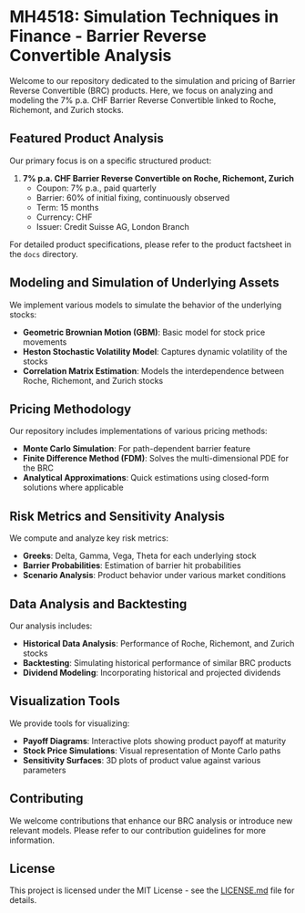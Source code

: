 # MH4518: Simulation Techniques in Finance - Barrier Reverse Convertible Analysis

Welcome to our repository dedicated to the simulation and pricing of Barrier Reverse Convertible (BRC) products. Here, we focus on analyzing and modeling the 7% p.a. CHF Barrier Reverse Convertible linked to Roche, Richemont, and Zurich stocks.

## Featured Product Analysis

Our primary focus is on a specific structured product:

1. **7% p.a. CHF Barrier Reverse Convertible on Roche, Richemont, Zurich**
   - Coupon: 7% p.a., paid quarterly
   - Barrier: 60% of initial fixing, continuously observed
   - Term: 15 months
   - Currency: CHF
   - Issuer: Credit Suisse AG, London Branch

For detailed product specifications, please refer to the product factsheet in the `docs` directory.

## Modeling and Simulation of Underlying Assets

We implement various models to simulate the behavior of the underlying stocks:

* **Geometric Brownian Motion (GBM)**: Basic model for stock price movements
* **Heston Stochastic Volatility Model**: Captures dynamic volatility of the stocks
* **Correlation Matrix Estimation**: Models the interdependence between Roche, Richemont, and Zurich stocks

## Pricing Methodology

Our repository includes implementations of various pricing methods:

* **Monte Carlo Simulation**: For path-dependent barrier feature
* **Finite Difference Method (FDM)**: Solves the multi-dimensional PDE for the BRC
* **Analytical Approximations**: Quick estimations using closed-form solutions where applicable

## Risk Metrics and Sensitivity Analysis

We compute and analyze key risk metrics:

* **Greeks**: Delta, Gamma, Vega, Theta for each underlying stock
* **Barrier Probabilities**: Estimation of barrier hit probabilities
* **Scenario Analysis**: Product behavior under various market conditions

## Data Analysis and Backtesting

Our analysis includes:

* **Historical Data Analysis**: Performance of Roche, Richemont, and Zurich stocks
* **Backtesting**: Simulating historical performance of similar BRC products
* **Dividend Modeling**: Incorporating historical and projected dividends

## Visualization Tools

We provide tools for visualizing:

* **Payoff Diagrams**: Interactive plots showing product payoff at maturity
* **Stock Price Simulations**: Visual representation of Monte Carlo paths
* **Sensitivity Surfaces**: 3D plots of product value against various parameters

## Contributing

We welcome contributions that enhance our BRC analysis or introduce new relevant models. Please refer to our contribution guidelines for more information.

## License

This project is licensed under the MIT License - see the [LICENSE.md](LICENSE.md) file for details.
